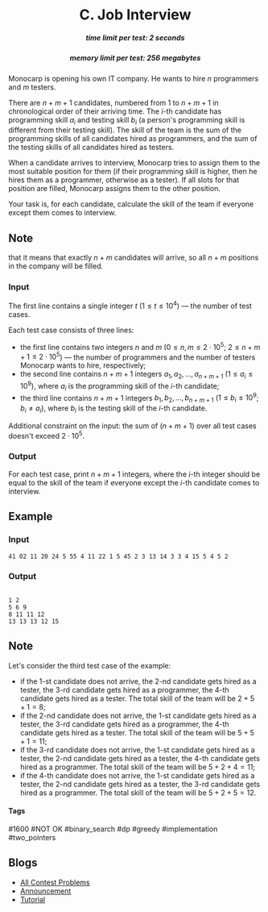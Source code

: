 <h1 style='text-align: center;'> C. Job Interview</h1>

<h5 style='text-align: center;'>time limit per test: 2 seconds</h5>
<h5 style='text-align: center;'>memory limit per test: 256 megabytes</h5>

Monocarp is opening his own IT company. He wants to hire $n$ programmers and $m$ testers. 

There are $n+m+1$ candidates, numbered from $1$ to $n+m+1$ in chronological order of their arriving time. The $i$-th candidate has programming skill $a_i$ and testing skill $b_i$ (a person's programming skill is different from their testing skill). The skill of the team is the sum of the programming skills of all candidates hired as programmers, and the sum of the testing skills of all candidates hired as testers.

When a candidate arrives to interview, Monocarp tries to assign them to the most suitable position for them (if their programming skill is higher, then he hires them as a programmer, otherwise as a tester). If all slots for that position are filled, Monocarp assigns them to the other position.

Your task is, for each candidate, calculate the skill of the team if everyone except them comes to interview. 
## Note

 that it means that exactly $n+m$ candidates will arrive, so all $n+m$ positions in the company will be filled.

### Input

The first line contains a single integer $t$ ($1 \le t \le 10^4$) — the number of test cases.

Each test case consists of three lines:

* the first line contains two integers $n$ and $m$ ($0 \le n, m \le 2 \cdot 10^5$; $2 \le n + m + 1 \le 2 \cdot 10^5$) — the number of programmers and the number of testers Monocarp wants to hire, respectively;
* the second line contains $n + m + 1$ integers $a_1, a_2, \dots, a_{n+m+1}$ ($1 \le a_i \le 10^9$), where $a_i$ is the programming skill of the $i$-th candidate;
* the third line contains $n + m + 1$ integers $b_1, b_2, \dots, b_{n+m+1}$ ($1 \le b_i \le 10^9$; $b_i \ne a_i$), where $b_i$ is the testing skill of the $i$-th candidate.

Additional constraint on the input: the sum of $(n + m + 1)$ over all test cases doesn't exceed $2 \cdot 10^5$.

### Output

For each test case, print $n + m + 1$ integers, where the $i$-th integer should be equal to the skill of the team if everyone except the $i$-th candidate comes to interview.

## Example

### Input


```text
41 02 11 20 24 5 55 4 11 22 1 5 45 2 3 13 14 3 3 4 15 5 4 5 2
```
### Output

```text

1 2 
5 6 9 
8 11 11 12 
13 13 13 12 15 

```
## Note

Let's consider the third test case of the example:

* if the $1$-st candidate does not arrive, the $2$-nd candidate gets hired as a tester, the $3$-rd candidate gets hired as a programmer, the $4$-th candidate gets hired as a tester. The total skill of the team will be $2 + 5 + 1 = 8$;
* if the $2$-nd candidate does not arrive, the $1$-st candidate gets hired as a tester, the $3$-rd candidate gets hired as a programmer, the $4$-th candidate gets hired as a tester. The total skill of the team will be $5 + 5 + 1 = 11$;
* if the $3$-rd candidate does not arrive, the $1$-st candidate gets hired as a tester, the $2$-nd candidate gets hired as a tester, the $4$-th candidate gets hired as a programmer. The total skill of the team will be $5 + 2 + 4 = 11$;
* if the $4$-th candidate does not arrive, the $1$-st candidate gets hired as a tester, the $2$-nd candidate gets hired as a tester, the $3$-rd candidate gets hired as a programmer. The total skill of the team will be $5 + 2 + 5 = 12$.


#### Tags 

#1600 #NOT OK #binary_search #dp #greedy #implementation #two_pointers 

## Blogs
- [All Contest Problems](../Educational_Codeforces_Round_166_(Rated_for_Div._2).md)
- [Announcement](../blogs/Announcement.md)
- [Tutorial](../blogs/Tutorial.md)
